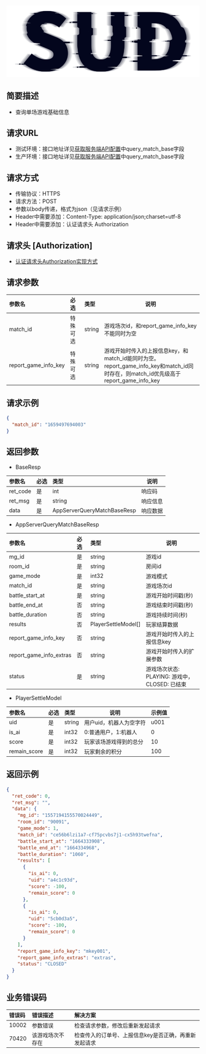 #

![SUD](../../Resource/logo.png)

## 简要描述

- 查询单场游戏基础信息

## 请求URL

- 测试环境：接口地址详见[获取服务端API配置](ObtainServerEndAPIConfigurations.md)中query_match_base字段
- 生产环境：接口地址详见[获取服务端API配置](ObtainServerEndAPIConfigurations.md)中query_match_base字段

## 请求方式

- 传输协议：HTTPS
- 请求方法：POST
- 参数以body传递，格式为json（见请求示例）
- Header中需要添加：Content-Type: application/json;charset=utf-8
- Header中需要添加：认证请求头 Authorization

## 请求头 [Authorization]

- [认证请求头Authorization实现方式](AuthorizationDescription.md)

## 请求参数

| 参数名                  | 必选   | 类型     | 说明                                                                                                      |
|:---------------------|:-----|:-------|---------------------------------------------------------------------------------------------------------|
| match_id             | 特殊可选 | string | 游戏场次id，和report_game_info_key不能同时为空                                                                      |
| report_game_info_key | 特殊可选 | string | 游戏开始时传入的上报信息key，和match_id能同时为空。<br>report_game_info_key和match_id同时存在，则match_id优先级高于report_game_info_key |

## 请求示例

```json
{
  "match_id": "1659497694003"
}
```

## 返回参数

- BaseResp

| 参数名      | 必选  | 类型                          | 说明   |
|:---------|:----|:----------------------------|------|
| ret_code | 是   | int                         | 响应码  |
| ret_msg  | 是   | string                      | 响应信息 |
| data     | 是   | AppServerQueryMatchBaseResp | 响应数据 |

- AppServerQueryMatchBaseResp

| 参数名                     | 必选  | 类型                  | 说明                                         |
|:------------------------|:----|:--------------------|--------------------------------------------|
| mg_id                   | 是   | string              | 游戏id                                       |14615640800525066
| room_id                 | 是   | string              | 房间id                                       |9009
| game_mode               | 是   | int32               | 游戏模式                                       |1
| match_id                | 是   | string              | 游戏场次id                                     |ce56b6lzi1a7
| battle_start_at         | 是   | string              | 游戏开始时间戳(秒)                                 |1663991010
| battle_end_at           | 否   | string              | 游戏结束时间戳(秒)                                 |1663991020
| battle_duration         | 否   | string              | 游戏持续时间(秒)                                  |10
| results                 | 否   | PlayerSettleModel[] | 玩家结算数据                                     |<br>
| report_game_info_key    | 否   | string              | 游戏开始时传入的上报信息key                            |<br>
| report_game_info_extras | 否   | string              | 游戏开始时传入的扩展参数                               |<br>
| status                  | 是   | string              | 游戏场次状态: <br> PLAYING: 游戏中，<br> CLOSED: 已结束 | CLOSED

- PlayerSettleModel

| 参数名          | 必选  | 类型     | 说明            | 示例值  |
|:-------------|:----|:-------|---------------|------|
| uid          | 是   | string | 用户uid，机器人为空字符 | u001 |
| is_ai        | 是   | int32  | 0:普通用户，1:机器人  | 0    |
| score        | 是   | int32  | 玩家该场游戏得到的总分   | 10   |
| remain_score | 是   | int32  | 玩家剩余的积分       | 100  |

## 返回示例

```json
{
  "ret_code": 0,
  "ret_msg": "",
  "data": {
    "mg_id": "1557194155570024449",
    "room_id": "90091",
    "game_mode": 1,
    "match_id": "ce56b6lzi1a7-cf75pcvbs7j1-cx5h93twefna",
    "battle_start_at": "1664333908",
    "battle_end_at": "1664334968",
    "battle_duration": "1060",
    "results": [
      {
        "is_ai": 0,
        "uid": "a4c1c93d",
        "score": -100,
        "remain_score": 0
      },
      {
        "is_ai": 0,
        "uid": "5cb0d3a5",
        "score": -100,
        "remain_score": 0
      }
    ],
    "report_game_info_key": "mkey001",
    "report_game_info_extras": "extras",
    "status": "CLOSED"
  }
}
```

## 业务错误码

| 错误码   | 错误描述     | 解决方案                         |
|:------|:---------|:-----------------------------|
| 10002 | 参数错误     | 检查请求参数，修改后重新发起请求             |
| 70420 | 该游戏场次不存在 | 检查传入的订单号、上报信息key是否正确，再重新发起请求 |
